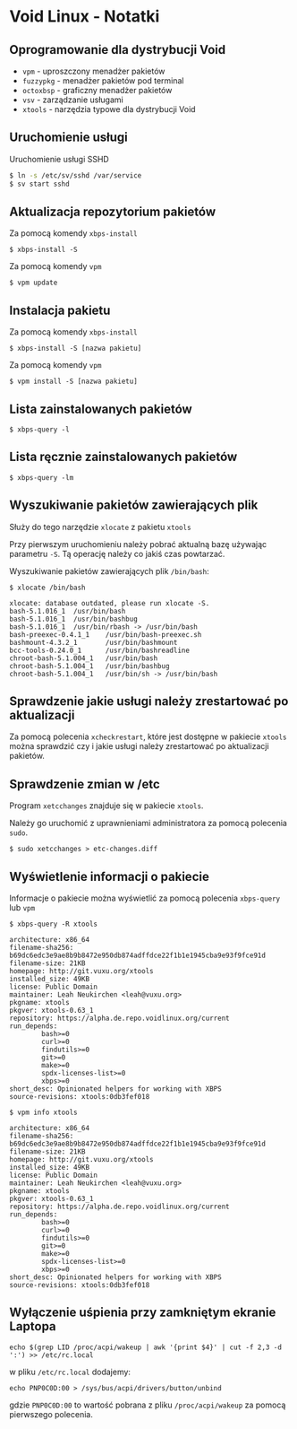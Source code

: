 # Void Linux - Notatki

## Oprogramowanie dla dystrybucji Void

- `vpm` - uproszczony menadżer pakietów
- `fuzzypkg` - menadżer pakietów pod terminal
- `octoxbsp` - graficzny menadżer pakietów
- `vsv` - zarządzanie usługami
- `xtools` - narzędzia typowe dla dystrybucji Void

## Uruchomienie usługi

Uruchomienie usługi SSHD

```bash
$ ln -s /etc/sv/sshd /var/service
$ sv start sshd
```

## Aktualizacja repozytorium pakietów

Za pomocą komendy `xbps-install`

```
$ xbps-install -S
```

Za pomocą komendy `vpm`

```
$ vpm update
```

## Instalacja pakietu

Za pomocą komendy `xbps-install`

```
$ xbps-install -S [nazwa pakietu]
```

Za pomocą komendy `vpm`

```
$ vpm install -S [nazwa pakietu]
```

## Lista zainstalowanych pakietów

```
$ xbps-query -l
```

## Lista ręcznie zainstalowanych pakietów

```
$ xbps-query -lm
```

## Wyszukiwanie pakietów zawierających plik

Służy do tego narzędzie `xlocate` z pakietu `xtools`

Przy pierwszym uruchomieniu należy pobrać aktualną bazę używając parametru `-S`.
Tą operację należy co jakiś czas powtarzać.

Wyszukiwanie pakietów zawierających plik `/bin/bash`:

```
$ xlocate /bin/bash

xlocate: database outdated, please run xlocate -S.
bash-5.1.016_1  /usr/bin/bash
bash-5.1.016_1  /usr/bin/bashbug
bash-5.1.016_1  /usr/bin/rbash -> /usr/bin/bash
bash-preexec-0.4.1_1    /usr/bin/bash-preexec.sh
bashmount-4.3.2_1       /usr/bin/bashmount
bcc-tools-0.24.0_1      /usr/bin/bashreadline
chroot-bash-5.1.004_1   /usr/bin/bash
chroot-bash-5.1.004_1   /usr/bin/bashbug
chroot-bash-5.1.004_1   /usr/bin/sh -> /usr/bin/bash
```

## Sprawdzenie jakie usługi należy zrestartować po aktualizacji

Za pomocą polecenia `xcheckrestart`, które jest dostępne w pakiecie `xtools`
można sprawdzić czy i jakie usługi należy zrestartować po aktualizacji pakietów.

## Sprawdzenie zmian w /etc

Program `xetcchanges` znajduje się w pakiecie `xtools`.

Należy go uruchomić z uprawnieniami administratora za pomocą polecenia `sudo`.

```
$ sudo xetcchanges > etc-changes.diff
```

## Wyświetlenie informacji o pakiecie

Informacje o pakiecie można wyświetlić za pomocą polecenia `xbps-query` lub `vpm`

```
$ xbps-query -R xtools

architecture: x86_64
filename-sha256: b69dc6edc3e9ae8b9b8472e950db874adffdce22f1b1e1945cba9e93f9fce91d
filename-size: 21KB
homepage: http://git.vuxu.org/xtools
installed_size: 49KB
license: Public Domain
maintainer: Leah Neukirchen <leah@vuxu.org>
pkgname: xtools
pkgver: xtools-0.63_1
repository: https://alpha.de.repo.voidlinux.org/current
run_depends:
        bash>=0
        curl>=0
        findutils>=0
        git>=0
        make>=0
        spdx-licenses-list>=0
        xbps>=0
short_desc: Opinionated helpers for working with XBPS
source-revisions: xtools:0db3fef018
```

```
$ vpm info xtools

architecture: x86_64
filename-sha256: b69dc6edc3e9ae8b9b8472e950db874adffdce22f1b1e1945cba9e93f9fce91d
filename-size: 21KB
homepage: http://git.vuxu.org/xtools
installed_size: 49KB
license: Public Domain
maintainer: Leah Neukirchen <leah@vuxu.org>
pkgname: xtools
pkgver: xtools-0.63_1
repository: https://alpha.de.repo.voidlinux.org/current
run_depends:
        bash>=0
        curl>=0
        findutils>=0
        git>=0
        make>=0
        spdx-licenses-list>=0
        xbps>=0
short_desc: Opinionated helpers for working with XBPS
source-revisions: xtools:0db3fef018
```

## Wyłączenie uśpienia przy zamkniętym ekranie Laptopa

```
echo $(grep LID /proc/acpi/wakeup | awk '{print $4}' | cut -f 2,3 -d ':') >> /etc/rc.local
```

w pliku `/etc/rc.local` dodajemy:

```
echo PNP0C0D:00 > /sys/bus/acpi/drivers/button/unbind
```

gdzie `PNP0C0D:00` to wartość pobrana z pliku `/proc/acpi/wakeup` za pomocą pierwszego polecenia.
